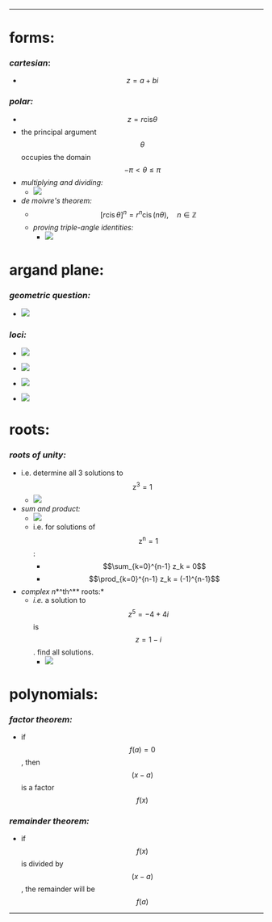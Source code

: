 
-----
# **forms:**
### *cartesian*:
  - $$z=a+bi$$
### *polar:*
  - $$z=r\mathrm{cis}\mathit{\theta}$$
  - the principal argument $$\theta$$ occupies the domain $$-\mathit{\pi}<\mathit{\theta}\le \mathit{\pi}$$
  - *multiplying and dividing:*
    - ![](./images/image_1.b235a270.png)
  - *de moivre's theorem:*
    - $$[r \operatorname{cis} \theta]^n = r^n \operatorname{cis} (n \theta), \quad n \in \mathbb{Z}$$
    - *proving triple-angle identities:*
      - ![](./images/image_2.156f1a28.png)

# **argand plane:**
### *geometric question:*
  - ![](./images/image_3.da8ec582.png)
### *loci:*
  - ![](./images/image_4.2b9ad501.png)
  
  - ![](./images/image_5.b3cc7a66.png)
  
  - ![](./images/image_6.4a4ec6c2.png)
  
  - ![](./images/image_7.2da05688.png)

# **roots:**
### *roots of unity:*
  - i.e. determine all 3 solutions to $${\mathrm{z}}^{3}=1$$
    - ![](./images/image_8.b0bb90ab.png)
  - *sum and product:*
    - ![](./images/image_9.5ef3450d.png)
    - i.e. for solutions of $${\mathrm{z}}^{\mathrm{n}}=1$$:
      - $$\sum_{k=0}^{n-1} z_k = 0$$
      - $$\prod_{k=0}^{n-1} z_k = (-1)^{n-1}$$
- *complex n**^th^** roots:*
  - *i.e.* a solution to $${z}^{5}=-4+4i$$ is $$z=1-i$$. find all solutions.
    - ![](./images/image_10.1bfb698d.png)

# **polynomials:**
### *factor theorem:*
  - if $$f\left(a\right)=0$$, then $$\left(x-a\right)$$ is a factor $$f\left(x\right)$$
### *remainder theorem:*
  - if $$f\left(x\right)$$ is divided by $$(x-a)$$, the remainder will be $$f\left(a\right)$$
-----
